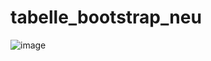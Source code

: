 # tabelle_bootstrap_neu
![image](https://user-images.githubusercontent.com/72413606/227040760-59c081df-13f2-4b9f-9591-59f6eb307f7d.png)
